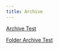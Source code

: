 ```yaml
---
title: Archive
---
```

[Archive Test](/arch_test.html)

<a href="archive/folder_arch_test.html">Folder Archive Test</a>
